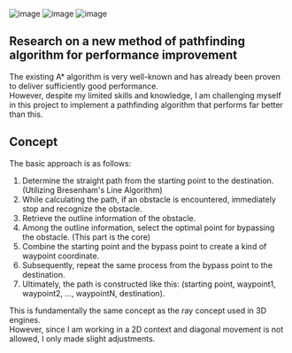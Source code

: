 ![image](https://github.com/user-attachments/assets/89324097-1e06-4ad0-b33b-834a2adf2b11)
![image](https://github.com/user-attachments/assets/e9809433-e218-47bb-a24f-3201c95cd14b)
![image](https://github.com/user-attachments/assets/994342d6-3561-4414-8298-9f20f7bbae6d)

## Research on a new method of pathfinding algorithm for performance improvement
The existing A* algorithm is very well-known and has already been proven to deliver sufficiently good performance.  
However, despite my limited skills and knowledge, I am challenging myself in this project to implement a pathfinding algorithm that performs far better than this.  

## Concept
The basic approach is as follows:  

1. Determine the straight path from the starting point to the destination. (Utilizing Bresenham's Line Algorithm)  
2. While calculating the path, if an obstacle is encountered, immediately stop and recognize the obstacle.  
3. Retrieve the outline information of the obstacle.  
4. Among the outline information, select the optimal point for bypassing the obstacle. (This part is the core)  
5. Combine the starting point and the bypass point to create a kind of waypoint coordinate.  
6. Subsequently, repeat the same process from the bypass point to the destination.  
7. Ultimately, the path is constructed like this: (starting point, waypoint1, waypoint2, ..., waypointN, destination).  

This is fundamentally the same concept as the ray concept used in 3D engines.  
However, since I am working in a 2D context and diagonal movement is not allowed, I only made slight adjustments.
